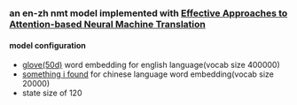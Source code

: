 ### an en-zh nmt model implemented with <a href='https://nlp.stanford.edu/pubs/emnlp15_attn.pdf'>Effective Approaches to Attention-based Neural Machine Translation</a>
#### model configuration
- <a href='https://nlp.stanford.edu/projects/glove/'>glove(50d)</a> word embedding for english language(vocab size 400000)
- <a href='https://github.com/Embedding/Chinese-Word-Vectors'>something i found</a> for chinese language word embedding(vocab size 20000)
- state size of 120
